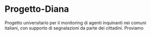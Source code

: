 # Progetto-Diana
Progetto universitario per il monitoring di agenti inquinanti nei comuni italiani, con supporto di segnalazioni da parte dei cittadini.
 Proviamo
 
